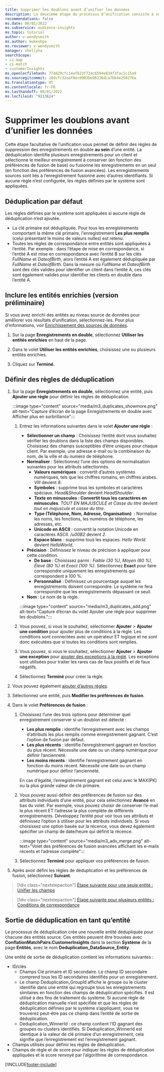 ```yaml
---
title: Supprimer les doublons avant d’unifier les données
description: La deuxième étape du processus d’unification consiste à sélectionner l’enregistrement à conserver lorsque des doublons sont détectés.
recommendations: false
ms.date: 08/01/2022
ms.subservice: audience-insights
ms.topic: tutorial
author: v-wendysmith
ms.author: mukeshpo
ms.reviewer: v-wendysmith
manager: shellyha
searchScope:
- ci-map
- ci-match
- customerInsights
ms.openlocfilehash: 7f4829cfc14af623f724c6594e834f3fac1c15a9
ms.sourcegitcommit: 10dcfc32eaf8ec0903be96136dca7bb4e250276a
ms.translationtype: HT
ms.contentlocale: fr-FR
ms.lasthandoff: 08/01/2022
ms.locfileid: "9213624"
---
```

# <a name="remove-duplicates-before-unifying-data"></a>Supprimer les doublons avant d’unifier les données

Cette étape facultative de l’unification vous permet de définir des règles de suppression des enregistrements en double **au sein** d’une entité. La déduplication identifie plusieurs enregistrements pour un client et sélectionne le meilleur enregistrement à conserver (en fonction des préférences de fusion de base) ou fusionne les enregistrements en un seul (en fonction des préférences de fusion avancées). Les enregistrements sources sont liés à l’enregistrement fusionné avec d’autres identifiants. Si aucune règle n’est configurée, les règles définies par le système sont appliquées.

## <a name="default-deduplication"></a>Déduplication par défaut

Les règles définies par le système sont appliquées si aucune règle de déduplication n’est ajoutée.

- La clé primaire est dédupliquée.
  Pour tous les enregistrements comportant la même clé primaire, l'enregistrement **Les plus remplis** (celui présentant le moins de valeurs nulles) est retenu.
- Toutes les règles de correspondance entre entités sont appliquées à l’entité.
  Par exemple : dans l’étape de mise en correspondance, si l’entité A est mise en correspondance avec l’entité B sur les clés *FullName* et *DateofBirth*, alors l’entité A est également dédupliquée par *FullName* et *DateofBirth*. Dans la mesure où *FullName* et *DateofBirth* sont des clés valides pour identifier un client dans l’entité A, ces clés sont également valides pour identifier les clients en double dans l’entité A.

## <a name="include-enriched-entities-preview"></a>Inclure les entités enrichies (version préliminaire)

Si vous avez enrichi des entités au niveau source de données pour améliorer vos résultats d’unification, sélectionnez-les. Pour plus d’informations, voir [Enrichissement des sources de données](data-sources-enrichment.md).

1. Sur la page **Enregistrements en double**, sélectionnez **Utiliser les entités enrichies** en haut de la page.

1. Dans le volet **Utiliser les entités enrichies**, choisissez une ou plusieurs entités enrichies.

1. Cliquez sur **Terminé**.

## <a name="define-deduplication-rules"></a>Définir des règles de déduplication

1. Sur la page **Enregistrements en double**, sélectionnez une entité, puis **Ajouter une règle** pour définir les règles de déduplication.

   :::image type="content" source="media/m3_duplicates_showmore.png" alt-text="Capture d’écran de la page Enregistrements en double avec Afficher plus en surbrillance":::

   1. Entrez les informations suivantes dans le volet **Ajouter une règle** :
      - **Sélectionner un champ** : Choisissez l’entité dont vous souhaitez vérifier les doublons dans la liste des champs disponibles. Choisissez des champs susceptibles d’être uniques pour chaque client. Par exemple, une adresse e-mail ou la combinaison du nom, de la ville et du numéro de téléphone.
      - **Normaliser** : Sélectionnez l’une des options de normalisation suivantes pour les attributs sélectionnés.
        - **Valeurs numériques** : convertit d’autres systèmes numériques, tels que les chiffres romains, en chiffres arabes. *VIII* devient *8*.
        - **Symboles** : supprime tous les symboles et caractères spéciaux. *Head&Shoulder* devient *HeadShoulder*.
        - **Texte en minuscules : Convertit tous les caractères en minuscules**. *TOUT EN MAJUSCULE et Casse du titre* devient *tout en majuscule et casse du titre*.
        - **Type (Téléphone, Nom, Adresse, Organisation)**  : Normalise les noms, les fonctions, les numéros de téléphone, les adresses, etc.
        - **Unicode en ASCII** : convertit la notation Unicode en caractères ASCII. */u00B2* devient *2*.
        - **Espace blanc** : supprime tous les espaces. *Hello   World* devient *HelloWorld*.
      - **Précision** : Définissez le niveau de précision à appliquer pour cette condition.
        - **De base** : Choisissez parmi : *Faible (30 %)*, *Moyen (60 %)*, *Élevé (80 %)* et *Exact (100 %)*. Sélectionnez **Exact** pour faire correspondre uniquement les enregistrements qui correspondent à 100 %.
        - **Personnalisé** : Définissez un pourcentage auquel les enregistrements doivent correspondre. Le système ne fera correspondre que les enregistrements dépassant ce seuil.
      - **Nom** : Le nom de la règle.

      :::image type="content" source="media/m3_duplicates_add.png" alt-text="Capture d’écran du volet Ajouter une règle pour supprimer les doublons.":::

   1. Vous pouvez, si vous le souhaitez, sélectionner **Ajouter** > **Ajouter une condition** pour ajouter plus de conditions à la règle. Les conditions sont connectées avec un opérateur ET logique et ne sont donc exécutées que si toutes les conditions sont remplies.

   1. Vous pouvez, si vous le souhaitez, sélectionner **Ajouter** > **Ajouter une exception** pour [ajouter des exceptions à la règle](match-entities.md#add-exceptions-to-a-rule). Les exceptions sont utilisées pour traiter les rares cas de faux positifs et de faux négatifs.

   1. Sélectionnez **Terminé** pour créer la règle.

1. Vous pouvez également [ajouter d’autres règles](#define-deduplication-rules).

1. Sélectionnez une entité, puis **Modifier les préférences de fusion**.

1. Dans le volet **Préférences de fusion** :
   1. Choisissez l’une des trois options pour déterminer quel enregistrement conserver si un doublon est détecté :
      - **Les plus remplis** : identifie l’enregistrement avec les champs d’attributs les plus remplis comme enregistrement gagnant. C’est l’option de fusion par défaut.
      - **Les plus récents** : identifie l’enregistrement gagnant en fonction du plus récent. Nécessite une date ou un champ numérique pour définir l’ancienneté.
      - **Les moins récents** : identifie l’enregistrement gagnant en fonction du moins récent. Nécessite une date ou un champ numérique pour définir l’ancienneté.
      
      En cas d’égalité, l’enregistrement gagnant est celui avec le MAX(PK) ou la plus grande valeur de clé primaire.
      
   1. Vous pouvez aussi définir des préférences de fusion sur des attributs individuels d’une entité, pour cela sélectionnez **Avancé** en bas du volet. Par exemple, vous pouvez choisir de conserver l’e-mail le plus récent ET l’adresse la plus complète de différents enregistrements. Développez l’entité pour voir tous ses attributs et définissez l’option à utiliser pour les attributs individuels. Si vous choisissez une option basée sur la récence, vous devez également spécifier un champ de date/heure qui définit la récence.

      :::image type="content" source="media/m3_adv_merge.png" alt-text="Volet des préférences de fusion avancées affichant les e-mails récents et l’adresse complète":::

   1. Sélectionnez **Terminé** pour appliquer vos préférences de fusion.

1. Après avoir défini les règles de déduplication et les préférences de fusion, sélectionnez **Suivant**.
  
> [!div class="nextstepaction"]
> [Étape suivante pour une seule entité : Unifier les champs](merge-entities.md)

> [!div class="nextstepaction"]
> [Étape suivante pour plusieurs entités : Conditions de correspondance](match-entities.md)

## <a name="deduplication-output-as-an-entity"></a>Sortie de déduplication en tant qu’entité

Le processus de déduplication crée une nouvelle entité dédupliquée pour chacune des entités source. Ces entités peuvent être trouvées avec **ConflationMatchPairs:CustomerInsights** dans la section **Système** de la page **Entités**, avec le nom **Deduplication_DataSource_Entity**.

Une entité de sortie de déduplication contient les informations suivantes :

- ID/clés
  - Champs Clé primaire et ID secondaire. Le champ ID secondaire comprend tous les ID secondaires identifiés pour un enregistrement.
  - Le champ Deduplication_GroupId affiche le groupe ou le cluster identifié dans une entité qui regroupe tous les enregistrements similaires en fonction des champs de déduplication spécifiés. Il est utilisé à des fins de traitement du système. Si aucune règle de déduplication manuelle n’est spécifiée et que les règles de déduplication définies par le système s’appliquent, vous ne trouverez peut-être pas ce champ dans l’entité de sortie de déduplication.
  - Deduplication_WinnerId : ce champ contient l’ID gagnant des groupes ou clusters identifiés. Si Deduplication_WinnerId est identique à la valeur de clé primaire d’un enregistrement, cela signifie que l’enregistrement est l’enregistrement gagnant.
- Champs utilisés pour définir les règles de déduplication.
- Champs de règle et de score pour indiquer les règles de déduplication appliquées et le score renvoyé par l’algorithme de correspondance.

[!INCLUDE[footer-include](includes/footer-banner.md)]
